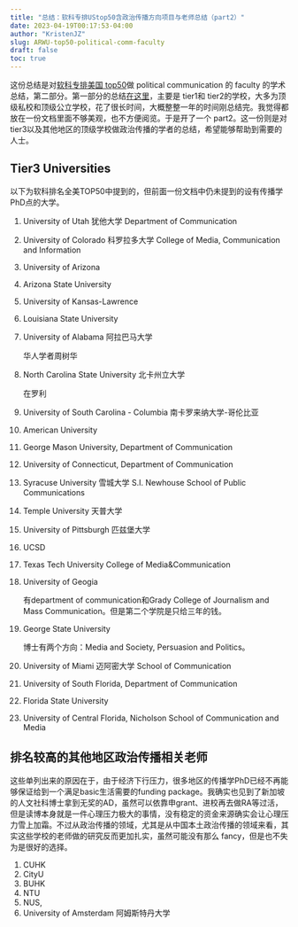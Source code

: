 ```yaml
---
title: "总结：软科专排UStop50含政治传播方向项目与老师总结（part2）"
date: 2023-04-19T00:17:53-04:00
author: "KristenJZ"
slug: ARWU-top50-political-comm-faculty
draft: false
toc: true
---
```


这份总结是对[软科专排美国 top50](https://www.shanghairanking.cn/rankings/gras/2021/RS0507)做 political communication 的 faculty 的学术总结，第二部分。第一部分的总结[在这里](https://kristenjz.github.io/cn/2022/05/18/arwu-top50-political-comm-faculty/)，主要是 tier1和 tier2的学校，大多为顶级私校和顶级公立学校，花了很长时间，大概整整一年的时间刚总结完。我觉得都放在一份文档里面不够美观，也不方便阅览。于是开了一个 part2。这一份则是对 tier3以及其他地区的顶级学校做政治传播的学者的总结，希望能够帮助到需要的人士。

## Tier3 Universities

以下为软科排名全美TOP50中提到的，但前面一份文档中仍未提到的设有传播学PhD点的大学。

1. University of Utah 犹他大学 Department of Communication

2. University of Colorado 科罗拉多大学 College of Media, Communication and Information

3. University of Arizona

4. Arizona State University

5. University of Kansas-Lawrence

6. Louisiana State University

7. University of Alabama 阿拉巴马大学

   华人学者周树华

8. North Carolina State University 北卡州立大学

   在罗利

9. University of South Carolina - Columbia 南卡罗来纳大学-哥伦比亚

10. American University

11. George Mason University, Department of Communication

12. University of Connecticut, Department of Communication

13. Syracuse University 雪城大学 S.I. Newhouse School of Public Communications

14. Temple University 天普大学

15. University of Pittsburgh 匹兹堡大学

16. UCSD

17. Texas Tech University  College of Media&Communication

18. University of Geogia

    有department of communication和Grady College of Journalism and Mass Communication。但是第二个学院是只给三年的钱。

19. George State University

    博士有两个方向：Media and Society, Persuasion and Politics。

20. University of Miami 迈阿密大学 School of Communication

21. University of South Florida, Department of Communication

22. Florida State University

23. University of Central Florida, Nicholson School of Communication and Media



## 排名较高的其他地区政治传播相关老师

这些单列出来的原因在于，由于经济下行压力，很多地区的传播学PhD已经不再能够保证给到一个满足basic生活需要的funding package。我确实也见到了新加坡的人文社科博士拿到无奖的AD，虽然可以依靠申grant、进校再去做RA等过活，但是读博本身就是一件心理压力极大的事情，没有稳定的资金来源确实会让心理压力雪上加霜。不过从政治传播的领域，尤其是从中国本土政治传播的领域来看，其实这些学校的老师做的研究反而更加扎实，虽然可能没有那么 fancy，但是也不失为是很好的选择。

1. CUHK
2. CityU
3. BUHK
4. NTU 
5. NUS,
6. University of Amsterdam 阿姆斯特丹大学
